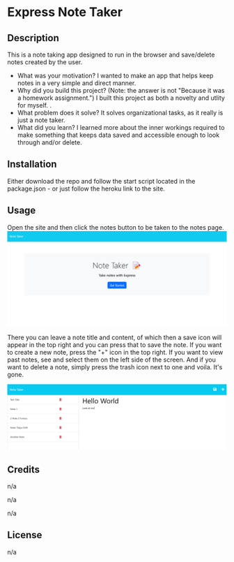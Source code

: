 # Express Note Taker

## Description

This is a note taking app designed to run in the browser and save/delete notes created by the user. 

- What was your motivation?
I wanted to make an app that helps keep notes in a very simple and direct manner. 
- Why did you build this project? (Note: the answer is not \"Because it was a homework assignment.")
I built this project as both a novelty and utlity for myself. .
- What problem does it solve?
It solves organizational tasks, as it really is just a note taker. 
- What did you learn?
I learned more about the inner workings required to make something that keeps data saved and accessible enough to look through and/or delete.

## Installation

Either download the repo and follow the start script located in the package.json - or just follow the heroku link to the site. 

## Usage

Open the site and then click the notes button to be taken to the notes page.
![Alt text](assets/noteimage1.png)

 There you can leave a note title and content, of which then a save icon will appear in the top right  and you can press that to save the note. If you want to create a new note, press the "+" icon in the top right. If you want to view past notes, see and select them on the left side of the screen. And if you want to delete a note, simply press the trash icon next to one and voila. It's gone. 

 ![Alt text](assets/noteimage2.png)

## Credits

n/a

n/a

n/a

## License

n/a

